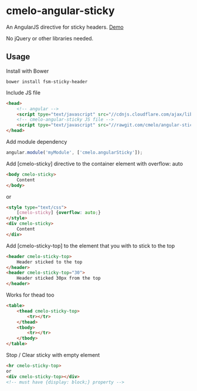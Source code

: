 cmelo-angular-sticky
==============

An AngularJS directive for sticky headers.
[Demo](http://rawgit.com/cmelo/angular-sticky/master/demo/index.html)

No jQuery or other libraries needed.


Usage
-------------

Install with Bower
```
bower install fsm-sticky-header
```

Include JS file
```html
<head>
	<!-- angular -->
	<script tpye="text/javascript" src="//cdnjs.cloudflare.com/ajax/libs/angular.js/1.5.6/angular.js"></script>
	<!-- cmelo-angular-sticky JS file -->
	<script tpye="text/javascript" src="//rawgit.com/cmelo/angular-sticky/master/cmelo-sticky.js"></script>
</head>
```

Add module dependency
```js
angular.module('myModule', ['cmelo.angularSticky']);
```

Add [cmelo-sticky] directive to the container element with overflow: auto
```html
<body cmelo-sticky>
	Content
</body>
```
or
```html
<style type="text/css">
	[cmelo-sticky] {overflow: auto;}
</style>
<div cmelo-sticky>
	Content
</div>
```

Add [cmelo-sticky-top] to the element that you with to stick to the top
```html
<header cmelo-sticky-top>
	Header sticked to the top
</header>
<header cmelo-sticky-top="30">
	Header sticked 30px from the top
</header>
```

Works for thead too
```html
<table>
	<thead cmelo-sticky-top>
		<tr></tr>
	</thead>
	<tbody>
		<tr></tr>
	</tbody>
</table>
```

Stop / Clear sticky with empty element
```html
<hr cmelo-sticky-top>
or
<div cmelo-sticky-top></div>
<!-- must have {display: block;} property -->
```
